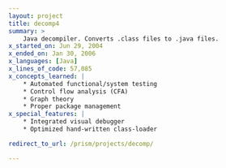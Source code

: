 ```yaml
---
layout: project
title: decomp4
summary: >
    Java decompiler. Converts .class files to .java files.
x_started_on: Jun 29, 2004
x_ended_on: Jan 30, 2006
x_languages: [Java]
x_lines_of_code: 57,085
x_concepts_learned: |
    * Automated functional/system testing
    * Control flow analysis (CFA)
    * Graph theory
    * Proper package management
x_special_features: |
    * Integrated visual debugger
    * Optimized hand-written class-loader

redirect_to_url: /prism/projects/decomp/

---
```

